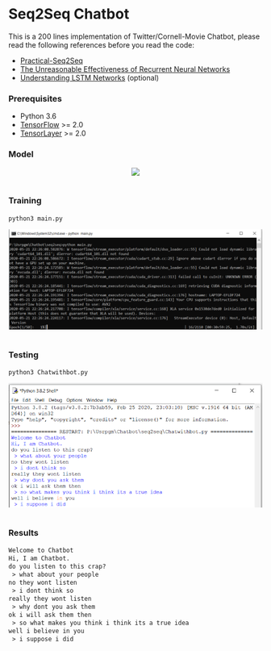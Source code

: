 # Seq2Seq Chatbot

This is a 200 lines implementation of Twitter/Cornell-Movie Chatbot, please read the following references before you read the code:

- [Practical-Seq2Seq](http://suriyadeepan.github.io/2016-12-31-practical-seq2seq/)
- [The Unreasonable Effectiveness of Recurrent Neural Networks](http://karpathy.github.io/2015/05/21/rnn-effectiveness/)
- [Understanding LSTM Networks](http://colah.github.io/posts/2015-08-Understanding-LSTMs/) (optional)

### Prerequisites

- Python 3.6
- [TensorFlow](https://github.com/tensorflow/tensorflow) >= 2.0
- [TensorLayer](https://github.com/zsdonghao/tensorlayer) >= 2.0

### Model

<table class="image">
<div align="center">
    <img src="http://suriyadeepan.github.io/img/seq2seq/seq2seq2.png"/>  
    <br>  
    <em align="center"></em>  
</div>
</table>

### Training

```
python3 main.py
```
<table class="image">
<div align="center">
    <img src="https://github.com/Gowtham171996/ChatBot-Tensorflow-CNN-CornellCorpus/blob/master/images/Train.PNG"/>  
    <br>  
    <em align="center"></em>  
</div>
</table>

### Testing

```
python3 Chatwithbot.py
```
<table class="image">
<div align="center">
    <img src="https://github.com/Gowtham171996/ChatBot-Tensorflow-CNN-CornellCorpus/blob/master/images/Chat.PNG"/>  
    <br>  
    <em align="center"></em>  
</div>
</table>

### Results

```
Welcome to Chatbot
Hi, I am Chatbot.
do you listen to this crap?
 > what about your people
no they wont listen
 > i dont think so
really they wont listen
 > why dont you ask them
ok i will ask them then
 > so what makes you think i think its a true idea
well i believe in you
 > i suppose i did

